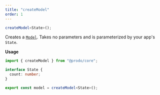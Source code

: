 ```yaml
---
title: "createModel"
order: 1
---
```


```ts
createModel<State>();
```

Creates a [`Model`](./model). Takes no parameters and is parameterized by your
app's `State`.

**Usage**

```ts
import { createModel } from "@prodo/core";

interface State {
  count: number;
}

export const model = createModel<State>();
```

